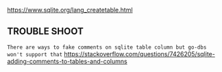 https://www.sqlite.org/lang_createtable.html

## TROUBLE SHOOT
`There are ways to fake comments on sqlite table column but go-dbs won't support that`
https://stackoverflow.com/questions/7426205/sqlite-adding-comments-to-tables-and-columns
